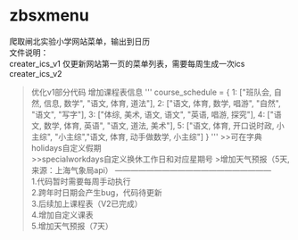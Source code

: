 # zbsxmenu
爬取闸北实验小学网站菜单，输出到日历  
 文件说明：      
 creater_ics_v1 仅更新网站第一页的菜单列表，需要每周生成一次ics    
 creater_ics_v2 
 >优化v1部分代码
>增加课程表信息
'''
    course_schedule = {
        1: ["班队会, 自然, 信息, 数学", "语文, 体育, 道法"],
        2: ["语文, 体育, 数学, 唱游", "自然", "语文", "写字"],
        3: ["体综, 美术, 语文, 语文", "英语, 唱游, 探究"],
        4: ["语文, 数学, 体育, 英语", "语文, 道法, 美术"],
        5: ["语文, 体育, 开口说时政, 小主综", "小主综","语文, 体育, 动手做数学, 小主综"]
    }
'''
	>>可在字典holidays自定义假期  
	>>specialworkdays自定义换休工作日和对应星期号
	>增加天气预报（5天,来源：上海气象局api）
    ————————————————————      
 1.代码暂时需要每周手动执行  
 2.跨年时日期会产生bug，代码待更新  
 3.后续加上课程表（V2已完成）  
 4.增加自定义课表  
 5.增加天气预报（7天）  
